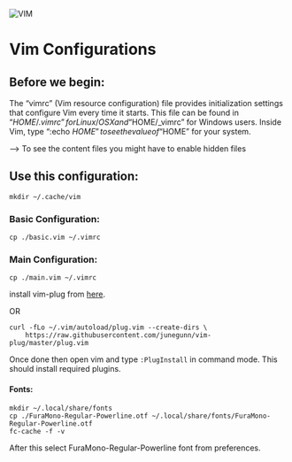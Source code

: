 ![VIM](https://dnp4pehkvoo6n.cloudfront.net/43c5af597bd5c1a64eb1829f011c208f/as/Ultimate%20Vimrc.svg)
# Vim Configurations

## Before we begin:
The “vimrc” (Vim resource configuration) file provides initialization settings that configure Vim every time it starts. This file can be found in “$HOME/.vimrc” for Linux/OSX and “$HOME/_vimrc” for Windows users. Inside Vim, type “:echo $HOME” to see the value of “$HOME” for your system.

--> To see the content files you might have to enable hidden files

## Use this configuration:

`mkdir ~/.cache/vim`

### Basic Configuration:
`cp ./basic.vim ~/.vimrc`

### Main Configuration:

`cp ./main.vim ~/.vimrc`

install vim-plug from [here](https://github.com/junegunn/vim-plug).

OR
```
curl -fLo ~/.vim/autoload/plug.vim --create-dirs \
    https://raw.githubusercontent.com/junegunn/vim-plug/master/plug.vim
```
Once done then open vim and type `:PlugInstall` in command mode.
This should install required plugins. 


#### Fonts:
```
mkdir ~/.local/share/fonts
cp ./FuraMono-Regular-Powerline.otf ~/.local/share/fonts/FuraMono-Regular-Powerline.otf
fc-cache -f -v
```
After this select FuraMono-Regular-Powerline font from preferences.

